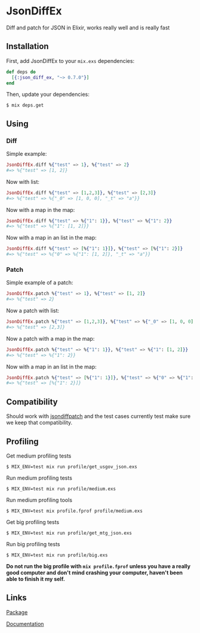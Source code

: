 # JsonDiffEx

Diff and patch for JSON in Elixir, works really well and is really fast


## Installation

First, add JsonDiffEx to your `mix.exs` dependencies:

```elixir
def deps do
  [{:json_diff_ex, "~> 0.7.0"}]
end
```

Then, update your dependencies:

```sh-session
$ mix deps.get
```

## Using

### Diff

Simple example:

```elixir
JsonDiffEx.diff %{"test" => 1}, %{"test" => 2}
#=> %{"test" => [1, 2]}
```

Now with list:

```elixir
JsonDiffEx.diff %{"test" => [1,2,3]}, %{"test" => [2,3]}
#=> %{"test" => %{"_0" => [1, 0, 0], "_t" => "a"}}
```

Now with a map in the map:

```elixir
JsonDiffEx.diff %{"test" => %{"1": 1}}, %{"test" => %{"1": 2}}
#=> %{"test" => %{"1": [1, 2]}}
```

Now with a map in an list in the map:

```elixir
JsonDiffEx.diff %{"test" => [%{"1": 1}]}, %{"test" => [%{"1": 2}]}
#=> %{"test" => %{"0" => %{"1": [1, 2]}, "_t" => "a"}}
```

### Patch

Simple example of a patch:

```elixir
JsonDiffEx.patch %{"test" => 1}, %{"test" => [1, 2]}
#=> %{"test" => 2}
```

Now a patch with list:

```elixir
JsonDiffEx.patch %{"test" => [1,2,3]}, %{"test" => %{"_0" => [1, 0, 0], "_t" => "a"}}
#=> %{"test" => [2,3]}
```

Now a patch with a map in the map:

```elixir
JsonDiffEx.patch %{"test" => %{"1": 1}}, %{"test" => %{"1": [1, 2]}}
#=> %{"test" => %{"1": 2}}
```

Now with a map in an list in the map:

```elixir
JsonDiffEx.patch %{"test" => [%{"1": 1}]}, %{"test" => %{"0" => %{"1": [1, 2]}, "_t" => "a"}}
#=> %{"test" => [%{"1": 2}]}
```


## Compatibility

Should work with [jsondiffpatch](https://github.com/benjamine/jsondiffpatch)
and the test cases currently test make sure we keep that compatibility.

## Profiling


Get medium profiling tests

```sh-session
$ MIX_ENV=test mix run profile/get_usgov_json.exs
```

Run medium profiling tests

```sh-session
$ MIX_ENV=test mix run profile/medium.exs
```

Run medium profiling tools

```sh-session
$ MIX_ENV=test mix profile.fprof profile/medium.exs
```

Get big profiling tests

```sh-session
$ MIX_ENV=test mix run profile/get_mtg_json.exs
```

Run big profiling tests

```sh-session
$ MIX_ENV=test mix run profile/big.exs
```

**Do not run the big profile with `mix profile.fprof` unless you
have a really good computer and don't mind crashing your computer,
haven't been able to finish it my self.**

## Links
[Package](https://hex.pm/packages/json_diff_ex)

[Documentation](http://hexdocs.pm/json_diff_ex/0.5.0/JsonDiffEx.html)
